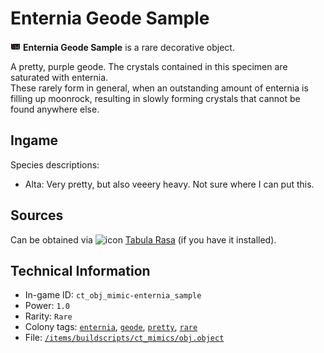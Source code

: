 # Enternia Geode Sample

<img src="https://raw.githubusercontent.com/Ceterai/Enternia/main/objects/alta/eds/decorative/table/icon.png" alt="Enternia Geode Sample icon" loading="lazy" width="auto" height="16px"/> **Enternia Geode Sample** is a rare decorative object.

A pretty, purple geode. The crystals contained in this specimen are saturated with enternia.  
These rarely form in general, when an outstanding amount of enternia is filling up moonrock, resulting in slowly forming crystals that cannot be found anywhere else.

## Ingame

Species descriptions:

- Alta: Very pretty, but also veeery heavy. Not sure where I can put this.

## Sources

Can be obtained via <img src="https://steamuserimages-a.akamaihd.net/ugc/263843960696222713/3EC9A7C005541F7D577EBCB8C5736B4EFC9973D6/" alt="icon" width="8" height="12"/> [Tabula Rasa](https://community.playstarbound.com/resources/the-tabula-rasa.3222/) (if you have it installed).

## Technical Information

- In-game ID: `ct_obj_mimic-enternia_sample`
- Power: `1.0`
- Rarity: `Rare`
- Colony tags: [`enternia`](https://ceterai.github.io/MyEnternia/Wiki/Tags/Enternia), [`geode`](https://ceterai.github.io/MyEnternia/Wiki/Tags/Geode), [`pretty`](https://ceterai.github.io/MyEnternia/Wiki/Tags/Pretty), [`rare`](https://ceterai.github.io/MyEnternia/Wiki/Tags/Rare)
- File: [`/items/buildscripts/ct_mimics/obj.object`](https://github.com/Ceterai/Enternia/blob/main/items/buildscripts/ct_mimics/obj.object)

